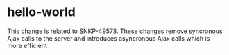 # hello-world

This change is related to SNKP-49578.  These changes remove syncronous Ajax calls to the server and introduces asyncronous Ajax calls which is more efficient
